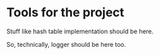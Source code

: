 # Tools for the project

Stuff like hash table implementation should be here.

So, technically, logger should be here too.
